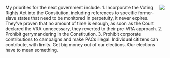 <img src="http://scripting.com/images/2018/06/21/ourDemocracyHasBeenHacked.png" border="0" align="right">My priorities for the next government include. 1. Incorporate the Voting Rights Act into the Consitution, including references to specific former-slave states that need to be monitored in perpetuity, it never expires. They've proven that no amount of time is enough, as soon as the Court declared the VRA unnecessary, they reverted to their pre-VRA approach. 2. Prohibit gerrymandering in the Constitution. 3. Prohibit corporate contributions to campaigns and make PACs illegal. Individual citizens can contribute, with limits. Get big money out of our elections. Our elections have to mean something. 

